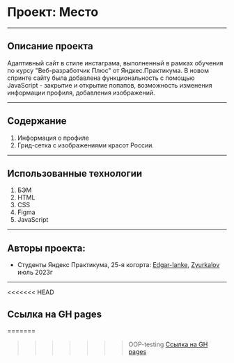 # Проект: Место
------------------------------ 

## **Описание проекта**
Адаптивный сайт в стиле инстаграма, выполненный в рамках обучения по курсу "Веб-разработчик Плюс" от Яндкес.Практикума. В новом спринте сайту была добавлена функциональность с помощью JavaScript - закрытие и открытие попапов, возможность изменения информации профиля, добавления изображений.

------------------------------ 

## **Содержание**
1. Информация о профиле
2. Грид-сетка с изображениями красот России.
------------------------------ 
## **Использованные технологии**
1. БЭМ
2. HTML
3. CSS
4. Figma
5. JavaScript
------------------------------ 
## **Авторы проекта:**
- Cтуденты Яндекс Практикума, 25-я когорта: [Edgar-Ianke](https://github.com/edgar-ianke?tab=repositories/), [Zyurkalov](https://github.com/Zyurkalov?tab=repositories/) июль 2023г
------------------------------ 
<<<<<<< HEAD
## **Ссылка на GH pages**
=======
>>>>>>> OOP-testing
[Ссылка на GH pages](https://edgar-ianke.github.io/mesto-project/)
